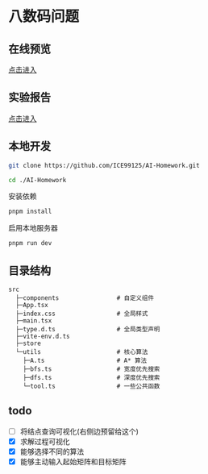 # 八数码问题

## 在线预览

[点击进入](https://ai-homework.vercel.app/)

## 实验报告

[点击进入](https://www.yuque.com/arcturus/debug/ebuqk1)

## 本地开发

```bash
git clone https://github.com/ICE99125/AI-Homework.git
```

```bash
cd ./AI-Homework
```

安装依赖

```bash
pnpm install
```

启用本地服务器

```bash
pnpm run dev
```

## 目录结构

```
src
  ├─components                # 自定义组件
  ├─App.tsx
  ├─index.css                 # 全局样式
  ├─main.tsx
  ├─type.d.ts                 # 全局类型声明
  ├─vite-env.d.ts
  ├─store
  └─utils                     # 核心算法
    ├─A.ts                    # A* 算法
    ├─bfs.ts                  # 宽度优先搜索
    ├─dfs.ts                  # 深度优先搜索
    └─tool.ts                 # 一些公共函数
```

## todo

- [ ] 将结点查询可视化(右侧边预留给这个)
- [x] 求解过程可视化
- [x] 能够选择不同的算法
- [x] 能够主动输入起始矩阵和目标矩阵
